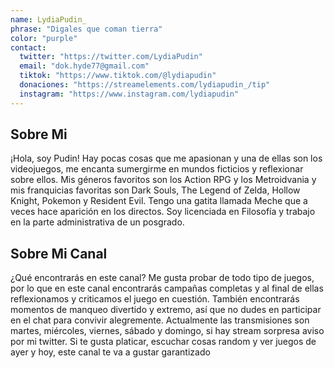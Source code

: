 ```yaml
---
name: LydiaPudin_
phrase: "Digales que coman tierra"
color: "purple"
contact:
  twitter: "https://twitter.com/LydiaPudin"
  email: "dok.hyde77@gmail.com"
  tiktok: "https://www.tiktok.com/@lydiapudin"
  donaciones: "https://streamelements.com/lydiapudin_/tip"
  instagram: "https://www.instagram.com/lydiapudin"
---
```

<h2>Sobre <span class="cursive">Mi</span></h2>
<p class="streamer-about">¡Hola, soy Pudin! Hay pocas cosas que me apasionan y una de ellas son los videojuegos, me encanta sumergirme en mundos ficticios y reflexionar sobre ellos. Mis géneros favoritos son los Action RPG y los Metroidvania y mis franquicias favoritas son Dark Souls, The Legend of Zelda, Hollow Knight, Pokemon y Resident Evil. Tengo una gatita llamada Meche que a veces hace aparición en los directos. Soy licenciada en Filosofía y trabajo en la parte administrativa de un posgrado.</p>

<h2>Sobre <span class="cursive">Mi Canal</span></h2>
<p class="streamer-channel">¿Qué encontrarás en este canal? Me gusta probar de todo tipo de juegos, por lo que en este canal encontrarás campañas completas y al final de ellas reflexionamos y criticamos el juego en cuestión. También encontrarás momentos de manqueo divertido y extremo, así que no dudes en participar en el chat para convivir alegremente. Actualmente las transmisiones son martes, miércoles, viernes, sábado y domingo, si hay stream sorpresa aviso por mi twitter. Si te gusta platicar, escuchar cosas random y ver juegos de ayer y hoy, este canal te va a gustar garantizado</p>